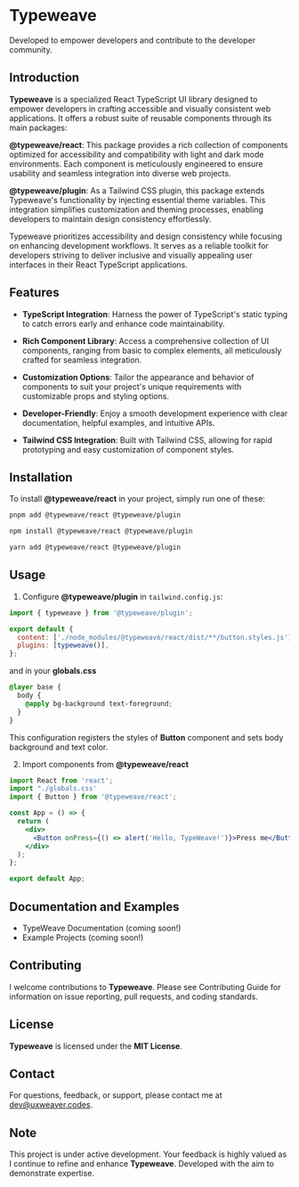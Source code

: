 # Typeweave

Developed to empower developers and contribute to the developer community.

## Introduction

**Typeweave** is a specialized React TypeScript UI library designed to empower developers in crafting accessible and visually consistent web applications. It offers a robust suite of reusable components through its main packages:

**@typeweave/react**: This package provides a rich collection of components optimized for accessibility and compatibility with light and dark mode environments. Each component is meticulously engineered to ensure usability and seamless integration into diverse web projects.

**@typeweave/plugin**: As a Tailwind CSS plugin, this package extends Typeweave's functionality by injecting essential theme variables. This integration simplifies customization and theming processes, enabling developers to maintain design consistency effortlessly.

Typeweave prioritizes accessibility and design consistency while focusing on enhancing development workflows. It serves as a reliable toolkit for developers striving to deliver inclusive and visually appealing user interfaces in their React TypeScript applications.

## Features

- **TypeScript Integration**: Harness the power of TypeScript's static typing to catch errors early and enhance code maintainability.

- **Rich Component Library**: Access a comprehensive collection of UI components, ranging from basic to complex elements, all meticulously crafted for seamless integration.

- **Customization Options**: Tailor the appearance and behavior of components to suit your project's unique requirements with customizable props and styling options.

- **Developer-Friendly**: Enjoy a smooth development experience with clear documentation, helpful examples, and intuitive APIs.

- **Tailwind CSS Integration**: Built with Tailwind CSS, allowing for rapid prototyping and easy customization of component styles.

## Installation

To install **@typeweave/react** in your project, simply run one of these:

```bash
pnpm add @typeweave/react @typeweave/plugin
```

```bash
npm install @typeweave/react @typeweave/plugin
```

```bash
yarn add @typeweave/react @typeweave/plugin
```

## Usage

1. Configure **@typeweave/plugin** in `tailwind.config.js`:

```js
import { typeweave } from '@typeweave/plugin';

export default {
  content: ['./node_modules/@typeweave/react/dist/**/button.styles.js'],
  plugins: [typeweave()],
};
```

and in your **globals.css**

```css
@layer base {
  body {
    @apply bg-background text-foreground;
  }
}
```

This configuration registers the styles of **Button** component and sets body background and text color.

2. Import components from **@typeweave/react**

```jsx
import React from 'react';
import "./globals.css'
import { Button } from '@typeweave/react';

const App = () => {
  return (
    <div>
      <Button onPress={() => alert('Hello, TypeWeave!')}>Press me</Button>
    </div>
  );
};

export default App;
```

## Documentation and Examples

- TypeWeave Documentation (coming soon!)
- Example Projects (coming soon!)

## Contributing

I welcome contributions to **Typeweave**. Please see Contributing Guide for information on issue reporting, pull requests, and coding standards.

## License

**Typeweave** is licensed under the **MIT License**.

## Contact

For questions, feedback, or support, please contact me at dev@uxweaver.codes.

## Note

This project is under active development. Your feedback is highly valued as I continue to refine and enhance **Typeweave**. Developed with the aim to demonstrate expertise.
